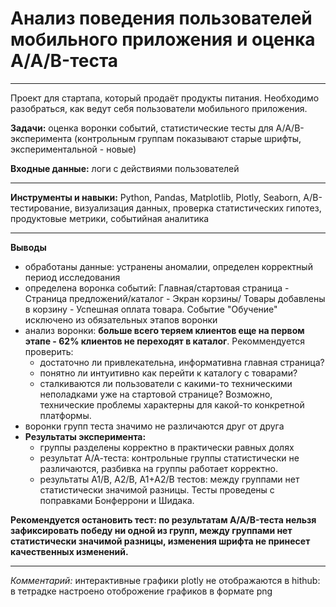 # Анализ поведения пользователей мобильного приложения и оценка A/A/B-теста
----
Проект для стартапа, который продаёт продукты питания. Необходимо разобраться, как ведут себя пользователи мобильного приложения.

**Задачи:** оценка воронки событий, статистические тесты для A/A/B-эксперимента (контрольным группам показывают старые шрифты, экспериментальной - новые)

**Входные данные:** логи с действиями пользователей

-----

**Инструменты и навыки:** Python, Pandas, Matplotlib, Plotly, Seaborn, A/B-тестирование, визуализация данных, проверка статистических гипотез, продуктовые метрики, событийная аналитика

------

**Выводы**
* обработаны данные: устранены аномалии, определен корректный период исследования
* определена воронка событий: Главная/стартовая страница - Страница предложений/каталог - Экран корзины/ Товары добавлены в корзину - Успешная оплата товара. Событие "Обучение" исключено из обязательных этапов воронки
* анализ воронки: **больше всего теряем клиентов еще на первом этапе - 62% клиентов не переходят в каталог**. Рекоммендуется проверить:
  * достаточно ли привлекательна, информативна главная страница?
  * понятно ли интуитивно как перейти к каталогу с товарами?
  * сталкиваются ли пользователи с какими-то техническими неполадками уже на стартовой странице? Возможно, технические проблемы характерны для какой-то конкретной платформы.
* воронки групп теста значимо не различаются друг от друга
* **Результаты эксперимента:**
  * группы разделены корректно в практически равных долях
  * результат А/А-теста: контрольные группы статистически не различаются, разбивка на группы работает корректно.
  * результаты А1/В, А2/В, А1+А2/В тестов: между группами нет статистически значимой разницы. Тесты проведены с поправками Бонферрони и Шидака.

**Рекомендуется остановить тест: по результатам A/A/B-теста нельзя зафиксировать победу ни одной из групп, между группами нет статистически значимой разницы, изменения шрифта не принесет качественных изменений.**

-----

*Комментарий:* интерактивные графики plotly не отображаются в hithub: в тетрадке настроено отоброжение графиков в формате png

